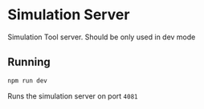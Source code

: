 # Simulation Server

Simulation Tool server. Should be only used in dev mode

## Running

```bash
npm run dev
```

Runs the simulation server on port `4081`
